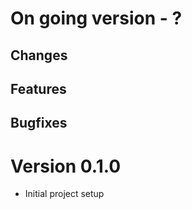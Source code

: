 # On going version - ?

## Changes

## Features

## Bugfixes

# Version 0.1.0
- Initial project setup